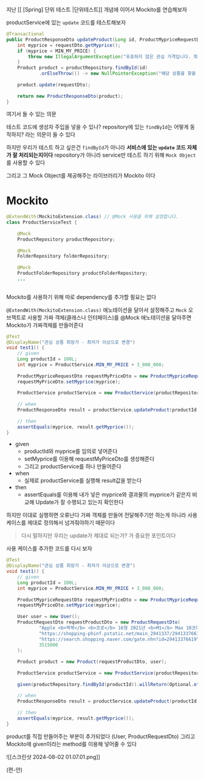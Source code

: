 지난 [[ [Spring] 단위 테스트 |단위테스트]] 개념에 이어서 Mockito를 연습해보자

productService에 있는 `update` 코드를 테스트해보자

```java
@Transactional  
public ProductResponseDto updateProduct(Long id, ProductMypriceRequestDto requestDto) {  
    int myprice = requestDto.getMyprice();  
    if (myprice < MIN_MY_PRICE) {  
        throw new IllegalArgumentException("유효하지 않은 관심 가격입니다. 최소 " + MIN_MY_PRICE + "원 이상으로 설정해 주세요.");  
    }  
    Product product = productRepository.findById(id)  
            .orElseThrow(() -> new NullPointerException("해당 상품을 찾을 수 없습니다."));  
  
    product.update(requestDto);  
  
    return new ProductResponseDto(product);  
}
```

여기서 들 수 있는 의문

테스트 코드에 생성자 주입을 넣을 수 있나? repository에 있는 `findById`는 어떻게 동작하지? 
라는 의문이 들 수 있다

하지만 우리가 테스트 하고 싶은건 `findById`가 아니라 **서비스에 있는 `update` 코드 자체가 잘 처리되는지이다**
repository가 아니라 service만 테스트 하기 위해 `Mock Object`를 사용할 수 있다

그리고 그 Mock Object를 제공해주는 라이브러리가 Mockito 이다

# Mockito

```java
@ExtendWith(MockitoExtension.class) // @Mock 사용을 위해 설정합니다.  
class ProductServiceTest {  
  
    @Mock  
    ProductRepository productRepository;  
  
    @Mock  
    FolderRepository folderRepository;  
  
    @Mock  
    ProductFolderRepository productFolderRepository;
    ...
    
```

Mockito를 사용하기 위해 따로 dependency를 추가할 필요는 없다

`@ExtendWith(MockitoExtension.class)` 애노테이션을 달아서 설정해주고 `Mock` 오브젝트로 사용할 가짜 객체(클래스나 인터페이스)를 @Mock 애노테이션을 달아주면 Mockito가 가짜객체를 만들어준다


```java
@Test  
@DisplayName("관심 상품 희망가 - 최저가 이상으로 변경")  
void test1() {  
    // given  
    Long productId = 100L;  
    int myprice = ProductService.MIN_MY_PRICE + 3_000_000;  
  
    ProductMypriceRequestDto requestMyPriceDto = new ProductMypriceRequestDto();  
    requestMyPriceDto.setMyprice(myprice);  
  
    ProductService productService = new ProductService(productRepository, productFolderRepository, folderRepository);  
  
    // when  
    ProductResponseDto result = productService.updateProduct(productId, requestMyPriceDto);  
  
    // then  
    assertEquals(myprice, result.getMyprice());  
}
```

- given
	- productId와 myprice를 임의로 넣어준다
	- setMyprice를 이용해 requestMyPriceDto를 생성해준다
	- 그리고 productService를 하나 만들어준다
- when
	- 실제로 productService를 실행해 result값을 받는다
- then
	- assertEquals를 이용해 내가 넣은 myprice와 결과물의 myprice가 같은지 비교해 Update가 잘 수행되고 있는지 확인한다


하지만 이대로 실행하면 오류난다
가짜 객체를 만들어 전달해주기만 하는게 아니라 사용 케이스를 제대로 정의해서 넘겨줘야하기 때문이다

> 다시 말하지만 우리는 update가 제대로 되는가? 가 중요한 포인트이다 

사용 케이스를 추가한 코드를 다시 보자

```java
@Test  
@DisplayName("관심 상품 희망가 - 최저가 이상으로 변경")  
void test1() {  
    // given  
    Long productId = 100L;  
    int myprice = ProductService.MIN_MY_PRICE + 3_000_000;  
  
    ProductMypriceRequestDto requestMyPriceDto = new ProductMypriceRequestDto();  
    requestMyPriceDto.setMyprice(myprice);  
  
    User user = new User();  
    ProductRequestDto requestProductDto = new ProductRequestDto(  
            "Apple <b>맥북</b> <b>프로</b> 16형 2021년 <b>M1</b> Max 10코어 실버 (MK1H3KH/A) ",  
            "https://shopping-phinf.pstatic.net/main_2941337/29413376619.20220705152340.jpg",  
            "https://search.shopping.naver.com/gate.nhn?id=29413376619",  
            3515000  
    );  
  
    Product product = new Product(requestProductDto, user);  
  
    ProductService productService = new ProductService(productRepository,folderRepository, productFolderRepository);  
  
    given(productRepository.findById(productId)).willReturn(Optional.of(product));  
  
    // when  
    ProductResponseDto result = productService.updateProduct(productId, requestMyPriceDto);  
  
    // then  
    assertEquals(myprice, result.getMyprice());  
}
```

product를 직접 만들어주는 부분이 추가되었다 (User, ProductRequestDto)
그리고 Mockito에 given이라는 method를 이용해 넣어줄 수 있다


![[스크린샷 2024-08-02 01.07.01.png]]

(편-안)